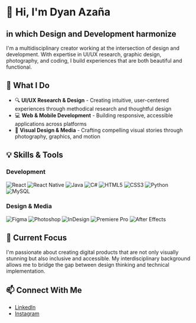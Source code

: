 # 👋 Hi, I'm Dyan Azaña

## in which Design and Development harmonize

I'm a multidisciplinary creator working at the intersection of design and development. With expertise in UI/UX research, graphic design, photography, and coding, I build experiences that are both beautiful and functional.

## 🎨 What I Do

* 🔍 **UI/UX Research & Design** - Creating intuitive, user-centered experiences through methodical research and thoughtful design
* 💻 **Web & Mobile Development** - Building responsive, accessible applications across platforms
* 📱 **Visual Design & Media** - Crafting compelling visual stories through photography, graphics, and motion

## 💡 Skills & Tools

### Development
![React](https://img.shields.io/badge/-React-61DAFB?style=flat-square&logo=react&logoColor=black)
![React Native](https://img.shields.io/badge/-React_Native-61DAFB?style=flat-square&logo=react&logoColor=black)
![Java](https://img.shields.io/badge/-Java-007396?style=flat-square&logo=java&logoColor=white)
![C#](https://img.shields.io/badge/-C%23-239120?style=flat-square&logo=c-sharp&logoColor=white)
![HTML5](https://img.shields.io/badge/-HTML5-E34F26?style=flat-square&logo=html5&logoColor=white)
![CSS3](https://img.shields.io/badge/-CSS3-1572B6?style=flat-square&logo=css3&logoColor=white)
![Python](https://img.shields.io/badge/-Python-3776AB?style=flat-square&logo=python&logoColor=white)
![MySQL](https://img.shields.io/badge/-MySQL-4479A1?style=flat-square&logo=mysql&logoColor=white)

### Design & Media
![Figma](https://img.shields.io/badge/-Figma-F24E1E?style=flat-square&logo=figma&logoColor=white)
![Photoshop](https://img.shields.io/badge/-Photoshop-31A8FF?style=flat-square&logo=adobe-photoshop&logoColor=white)
![InDesign](https://img.shields.io/badge/-InDesign-FF3366?style=flat-square&logo=adobe-indesign&logoColor=white)
![Premiere Pro](https://img.shields.io/badge/-Premiere_Pro-9999FF?style=flat-square&logo=adobe-premiere-pro&logoColor=white)
![After Effects](https://img.shields.io/badge/-After_Effects-9999FF?style=flat-square&logo=adobe-after-effects&logoColor=white)

## 🌟 Current Focus

I'm passionate about creating digital products that are not only visually stunning but also inclusive and accessible. My interdisciplinary background allows me to bridge the gap between design thinking and technical implementation.

## 📫 Connect With Me

- [LinkedIn](www.linkedin.com/in/dyan-azaña-453202301)
- [Instagram](https://www.instagram.com/dyone.andonly/)
